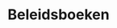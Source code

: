 # Beleidsboeken
```{include} implementatietoelichting-beleidsboeken/zelfstandige_woonruimten
```
```{include} implementatietoelichting-beleidsboeken/onzelfstandige_woonruimten
```
